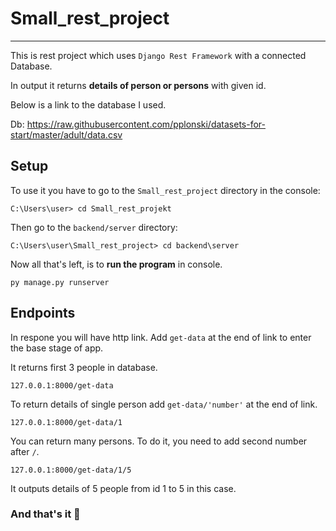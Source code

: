 # Small_rest_project

-----------
This is rest project which uses `Django Rest Framework` with a connected Database.

In output it returns **details of person or persons** with given id.

Below is a link to the database I used.

Db: https://raw.githubusercontent.com/pplonski/datasets-for-start/master/adult/data.csv

## Setup
To use it you have to go to the `Small_rest_project` directory in the console:
```
C:\Users\user> cd Small_rest_projekt
```
Then go to the `backend/server` directory:
```
C:\Users\user\Small_rest_project> cd backend\server
```
Now all that's left, is to **run the program** in console.
```
py manage.py runserver
```

## Endpoints
In respone you will have http link. Add `get-data` at the end of link to enter the base stage of app.

It returns first 3 people in database.
```
127.0.0.1:8000/get-data
```
To return details of single person add `get-data/'number'` at the end of link.
```
127.0.0.1:8000/get-data/1
```
You can return many persons. To do it, you need to add second number after `/`.
```
127.0.0.1:8000/get-data/1/5
```
It outputs details of 5 people from id 1 to 5 in this case.


### And that's it 🎉
